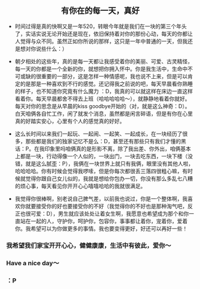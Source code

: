 ## <center>有你在的每一天，真好</center>

* 时间过得是真的快啊又是一年520，转眼今年就是我们在一块的第三个年头了，实话实说无论开始还是现在，依旧保持着对你的那份心动，每天的你都让人觉得与众不同。虽然正如你所说的那样，这只是一年中普通的一天，但我还是想对你说些什么：）

* 朝夕相处的这些年，真的是每一天都让我感受着你的美丽、可爱、古灵精怪，每一天的你都是一个全新的你，就想把你拥入怀中。你是我生活中，生命中不可或缺的很重要的一部分，这是怎样一种情感呢，我也说不上来，但是可以肯定的是那是一种喜欢到不行的感觉。还记得我之前说的吧，每天早晨看你熟睡的样子，也不知道你究竟有什么魔力 ：D，我真的可以就这样在床边一直这样看着你。每天早晨都舍不得去上班（哈哈哈哈哈～），就静静地看着你就好。每天对你的思念是从早晨的kiss goodbye开始的（对，就是这么神奇：D）。白天咱俩各自忙工作，闲了就发个消息，虽然都是闲言碎语，但是有你在心里真的好踏实安心，心里有个人的感觉真的好好。
* 这么长时间以来我们一起玩、一起闹、一起笑、一起成长，在一块经历了很多，那些都是我们的独家记忆不是么：D，甚至还有那些只有我们才懂的黑话：P。在我印象里吗咱俩真的是形影不离，除了我出差、你外出，咱俩基本上都是一块，行动得像一个人似的，一块出门，一块去吃东西，一块下楼（没错，就是这么腻歪：P），我俩在一块世界上就只有我俩，眼里没有其他人啦，哈哈哈哈。你有时候会觉得我啰嗦，但是你每次都很丢三落四很粗心嘛，有时候就觉得你跟自己女儿似的，我就是想给你包办一切，你没有那么多乱七八糟的烦心事，每天看见你开开心心嘻嘻哈哈的我就很满足。
* 我觉得你很棒啊，别老说自己脾气差，以前我也说过，你是一个整体啊，我喜欢你就要接受你的好也要接受你的不好（我觉得你的不好也是那种淘气吧，反正也很可爱：D），男生就应该处处让着女生啊，我愿意也希望成为那个和你一直站在一起的人，守护你，呵护你，包容你，事事都让着你，宠着你，爱着你。我希望可以为你做更多的事情。我也要变得更好，好还可以再好一些！

###  我希望我们家宝开开心心，健健康康，生活中有彼此，爱你～

### Have a nice day～

### ：P